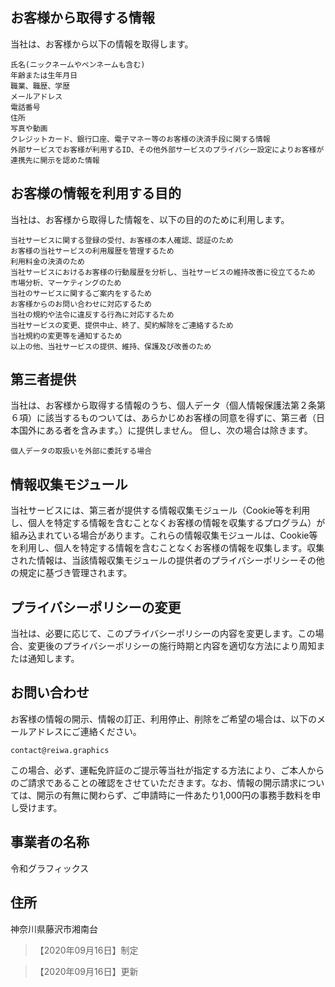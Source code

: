 ## お客様から取得する情報
当社は、お客様から以下の情報を取得します。

```
氏名(ニックネームやペンネームも含む)
年齢または生年月日
職業、職歴、学歴
メールアドレス
電話番号
住所
写真や動画
クレジットカード、銀行口座、電子マネー等のお客様の決済手段に関する情報
外部サービスでお客様が利用するID、その他外部サービスのプライバシー設定によりお客様が連携先に開示を認めた情報
```

## お客様の情報を利用する目的
当社は、お客様から取得した情報を、以下の目的のために利用します。

```
当社サービスに関する登録の受付、お客様の本人確認、認証のため
お客様の当社サービスの利用履歴を管理するため
利用料金の決済のため
当社サービスにおけるお客様の行動履歴を分析し、当社サービスの維持改善に役立てるため
市場分析、マーケティングのため
当社のサービスに関するご案内をするため
お客様からのお問い合わせに対応するため
当社の規約や法令に違反する行為に対応するため
当社サービスの変更、提供中止、終了、契約解除をご連絡するため
当社規約の変更等を通知するため
以上の他、当社サービスの提供、維持、保護及び改善のため
```

## 第三者提供

当社は、お客様から取得する情報のうち、個人データ（個人情報保護法第２条第６項）に該当するものついては、あらかじめお客様の同意を得ずに、第三者（日本国外にある者を含みます。）に提供しません。 但し、次の場合は除きます。

```
個人データの取扱いを外部に委託する場合
```

## 情報収集モジュール

当社サービスには、第三者が提供する情報収集モジュール（Cookie等を利用し、個人を特定する情報を含むことなくお客様の情報を収集するプログラム）が組み込まれている場合があります。これらの情報収集モジュールは、Cookie等を利用し、個人を特定する情報を含むことなくお客様の情報を収集します。収集された情報は、当該情報収集モジュールの提供者のプライバシーポリシーその他の規定に基づき管理されます。


## プライバシーポリシーの変更

当社は、必要に応じて、このプライバシーポリシーの内容を変更します。この場合、変更後のプライバシーポリシーの施行時期と内容を適切な方法により周知または通知します。

## お問い合わせ

お客様の情報の開示、情報の訂正、利用停止、削除をご希望の場合は、以下のメールアドレスにご連絡ください。

`contact@reiwa.graphics`

この場合、必ず、運転免許証のご提示等当社が指定する方法により、ご本人からのご請求であることの確認をさせていただきます。なお、情報の開示請求については、開示の有無に関わらず、ご申請時に一件あたり1,000円の事務手数料を申し受けます。

## 事業者の名称

令和グラフィックス

## 住所

神奈川県藤沢市湘南台


> 【2020年09月16日】制定

> 【2020年09月16日】更新
